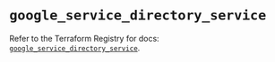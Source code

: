 # `google_service_directory_service`

Refer to the Terraform Registry for docs: [`google_service_directory_service`](https://registry.terraform.io/providers/hashicorp/google-beta/5.36.0/docs/resources/google_service_directory_service).
